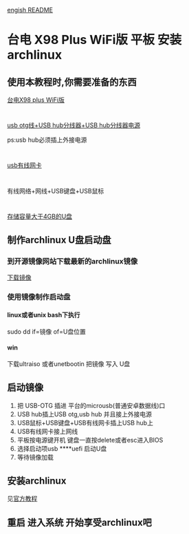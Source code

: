 [engish README]()
# 台电 X98 Plus WiFi版 平板 安装 archlinux
## 使用本教程时,你需要准备的东西
[台电X98 plus WiFi版](http://item.jd.com/2302510.html)
#
[usb otg线+USB hub分线器+USB hub分线器电源](http://item.jd.com/10445047873.html)

ps:usb hub必须插上外接电源
#
[usb有线网卡](http://item.jd.com/10325708010.html)
#
有线网络+网线+USB键盘+USB鼠标
#
[存储容量大于4GB的U盘](http://search.jd.com/Search?keyword=u%E7%9B%98&enc=utf-8&suggest=1.def.0&wq=upan&pvid=xhw2qiri.qixxuy#keyword=u%E7%9B%98&enc=utf-8&qrst=1&rt=1&stop=1&vt=2&offset=3&psort=3&click=0)
## 制作archlinux U盘启动盘
### 到开源镜像网站下载最新的archlinux镜像
[下载镜像](http://mirrors.163.com/archlinux/iso/)
### 使用镜像制作启动盘
#### linux或者unix bash下执行
sudo dd if=镜像 of=U盘位置
#### win
下载ultraiso 或者unetbootin 把镜像 写入 U盘 
## 启动镜像
1. 把 USB-OTG 插进 平台的microusb(普通安卓数据线)口 
2. USB hub插上USB otg,usb hub 并且接上外接电源
3. USB鼠标+USB键盘+USB有线网卡插上USB hub上
4. USB有线网卡接上网线
5. 平板按电源键开机 键盘一直按delete或者esc进入BIOS
6. 选择启动项usb ****uefi 启动U盘
7. 等待镜像加载 

## 安装archlinux
见[官方教程](http://bbs.archlinuxcn.org/viewtopic.php?id=1037)
## 重启 进入系统 开始享受archlinux吧

 
